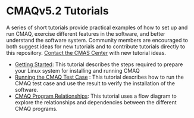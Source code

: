 CMAQv5.2 Tutorials
========

A series of short tutorials provide practical examples of how to set up and run CMAQ, exercise different features in the software, and better understand the software system. Community members are encouraged to both suggest ideas for new tutorials and to contribute tutorials directly to this repository. [Contact the CMAS Center](cmas@unc.edu) with new tutorial ideas.

- [Getting Started](CMAQ_GettingStarted.md): This tutorial describes the steps required to prepare your Linux system for installing and running CMAQ
- [Running the CMAQ Test Case](CMAQ_Benchmark.md) : This tutorial describes how to run the CMAQ test case and use the result to verify the installation of the software.
- [CMAQ Program Relationships](CMAQ_ProgramFlows.md): This tutorial uses a flow diagram to explore the relationships and dependencies between the different CMAQ programs.


